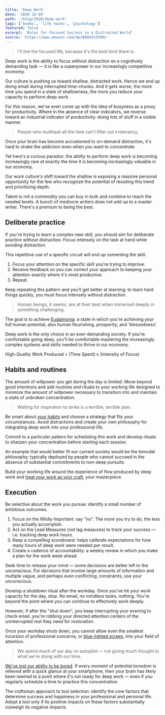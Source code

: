 ```yaml
---
title: 'Deep Work'
date: '2020-10-09'
path: '/blog/2020/deep-work'
tags: ['books', 'life hacks', 'psychology']
featured: false
excerpt: 'Rules for Focused Success in a Distracted World'
source: 'https://www.amazon.com/dp/B00X47ZVXM/'
---
```


> I'll live the focused life, because it's the best kind there is.

Deep work is the ability to focus without distraction on a cognitively demanding task — it is like a superpower in our increasingly competitive economy.

Our culture is pushing us toward shallow, distracted work. Hence we end up doing email during interrupted time-chunks. And it gets worse, the more time you spend in a state of shallowness, the more you reduce your capacity to perform deep work.

For this reason, we've even come up with the idea of busyness as a proxy for productivity. Where in the absence of clear indicators, we reverse toward an industrial indicator of productivity: doing lots of stuff in a visible manner.

> People who multitask all the time can't filter out irrelevancy.

Once your brain has become accustomed to on-demand distraction, it's hard to shake the addiction even when you want to concentrate.

Yet here's a curious paradox: the ability to perform deep work is becoming increasingly rare at exactly the time it is becoming increasingly valuable in our economy.

Our work culture's shift toward the shallow is exposing a massive personal opportunity for the few who recognize the potential of resisting this trend and prioritizing depth.

Talent is not a commodity you can buy in bulk and combine to reach the needed levels. A bunch of mediocre writers does not add up to a master writer. There's a premium to being the best.

## Deliberate practice

If you're trying to learn a complex new skill, you should aim for deliberate practice without distraction. Focus intensely on the task at hand while avoiding distraction.

This repetitive use of a specific circuit will end up cementing the skill.

1. Focus your attention on the specific skill you're trying to improve.
2. Receive feedback so you can correct your approach to keeping your attention exactly where it's most productive.
3. Repeat.

Keep repeating this pattern and you'll get better at learning: to learn hard things quickly, you must focus intensely without distraction.

> Human beings, it seems, are at their best when immersed deeply in something challenging.

The goal is to achieve [Eudaimonia](https://en.wikipedia.org/wiki/Eudaimonia): a state in which you're achieving your full human potential, also human flourishing, prosperity, and 'blessedness'.

Deep work is the only choice in an ever-demanding society. If you're comfortable going deep, you'll be comfortable mastering the increasingly complex systems and skills needed to thrive in our economy.

High-Quality Work Produced = (Time Spent) x (Intensity of Focus)

## Habits and routines

The amount of willpower you get during the day is limited. Move beyond good intentions and add routines and rituals to your working life designed to minimize the amount of willpower necessary to transition into and maintain a state of unbroken concentration.

> Waiting for inspiration to strike is a terrible, terrible plan.

Be smart about [your habits](/blog/2019/atomic-habits) and choose a strategy that fits your circumstances. Avoid distractions and create your own philosophy for integrating deep work into your professional life.

Commit to a particular pattern for scheduling this work and develop rituals to sharpen your concentration before starting each session.

An example that would better fit our current society would be the bimodal philosophy: typically deployed by people who cannot succeed in the absence of substantial commitments to non-deep pursuits.

Build your working life around the experience of flow produced by deep work and [treat your work as your craft](/blog/2018/war-of-art), your masterpiece.

## Execution

Be selective about the work you pursue: identify a small number of ambitious outcomes.

1. Focus on the Wildly Important: say "no". The more you try to do, the less you actually accomplish.
2. Act on the Lead Measures (not lag measures) to track your success — i.e. tracking deep work hours.
3. Keep a compelling scoreboard: helps calibrate expectations for how many hours of deep work were needed per result.
4. Create a cadence of accountability: a weekly review in which you make a plan for the work week ahead.

Seek time to release your mind — some decisions are better left to the unconscious. For decisions that involve large amounts of information and multiple vague, and perhaps even conflicting, constraints, use your unconscious.

Develop a shutdown ritual after the workday. Once you've hit your work capacity for the day, stop. No email, no mindless tasks, nothing. You're beyond the point where you can continue to effectively work deeply.

However, if after the "shut down", you keep interrupting your evening to check email, you're robbing your directed attention centers of the uninterrupted rest they need for restoration.

Once your workday shuts down, you cannot allow even the smallest incursion of professional concerns, or [blue-lighted screen](/blog/2016/little-hacks), into your field of attention.

> We spend much of our day on autopilot — not giving much thought to what we're doing with our time.

[We've lost our ability to be bored](/blog/2019/attention-deprived). If every moment of potential boredom is relieved with a quick glance at your smartphone, then your brain has likely been rewired to a point where it's not ready for deep work — even if you regularly schedule a time to practice this concentration.

The craftsman approach to tool selection: identify the core factors that determine success and happiness in your professional and personal life. Adopt a tool only if its positive impacts on these factors substantially outweigh its negative impacts.
